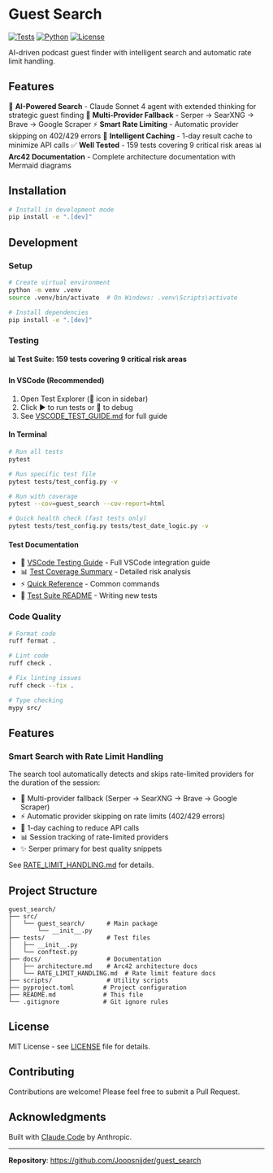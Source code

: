 # Guest Search

[![Tests](https://img.shields.io/badge/tests-159%20passing-brightgreen)](tests/)
[![Python](https://img.shields.io/badge/python-3.10%2B-blue)](pyproject.toml)
[![License](https://img.shields.io/badge/license-MIT-blue.svg)](LICENSE)

AI-driven podcast guest finder with intelligent search and automatic rate limit handling.

## Features

🤖 **AI-Powered Search** - Claude Sonnet 4 agent with extended thinking for strategic guest finding
🔄 **Multi-Provider Fallback** - Serper → SearXNG → Brave → Google Scraper
⚡ **Smart Rate Limiting** - Automatic provider skipping on 402/429 errors
💾 **Intelligent Caching** - 1-day result cache to minimize API calls
✅ **Well Tested** - 159 tests covering 9 critical risk areas
📊 **Arc42 Documentation** - Complete architecture documentation with Mermaid diagrams

## Installation

```bash
# Install in development mode
pip install -e ".[dev]"
```

## Development

### Setup

```bash
# Create virtual environment
python -m venv .venv
source .venv/bin/activate  # On Windows: .venv\Scripts\activate

# Install dependencies
pip install -e ".[dev]"
```

### Testing

**📊 Test Suite: 159 tests covering 9 critical risk areas**

#### In VSCode (Recommended)
1. Open Test Explorer (🧪 icon in sidebar)
2. Click ▶️ to run tests or 🐛 to debug
3. See [VSCODE_TEST_GUIDE.md](docs/VSCODE_TEST_GUIDE.md) for full guide

#### In Terminal
```bash
# Run all tests
pytest

# Run specific test file
pytest tests/test_config.py -v

# Run with coverage
pytest --cov=guest_search --cov-report=html

# Quick health check (fast tests only)
pytest tests/test_config.py tests/test_date_logic.py -v
```

#### Test Documentation
- 📖 [VSCode Testing Guide](docs/VSCODE_TEST_GUIDE.md) - Full VSCode integration guide
- 📊 [Test Coverage Summary](docs/TEST_COVERAGE_SUMMARY.md) - Detailed risk analysis
- ⚡ [Quick Reference](docs/QUICK_TEST_REFERENCE.md) - Common commands
- 📝 [Test Suite README](tests/README.md) - Writing new tests

### Code Quality

```bash
# Format code
ruff format .

# Lint code
ruff check .

# Fix linting issues
ruff check --fix .

# Type checking
mypy src/
```

## Features

### Smart Search with Rate Limit Handling
The search tool automatically detects and skips rate-limited providers for the duration of the session:
- 🔄 Multi-provider fallback (Serper → SearXNG → Brave → Google Scraper)
- ⚡ Automatic provider skipping on rate limits (402/429 errors)
- 💾 1-day caching to reduce API calls
- 📊 Session tracking of rate-limited providers
- ✨ Serper primary for best quality snippets

See [RATE_LIMIT_HANDLING.md](docs/RATE_LIMIT_HANDLING.md) for details.

## Project Structure

```
guest_search/
├── src/
│   └── guest_search/      # Main package
│       └── __init__.py
├── tests/                 # Test files
│   ├── __init__.py
│   └── conftest.py
├── docs/                  # Documentation
│   ├── architecture.md    # Arc42 architecture docs
│   └── RATE_LIMIT_HANDLING.md  # Rate limit feature docs
├── scripts/               # Utility scripts
├── pyproject.toml        # Project configuration
├── README.md             # This file
└── .gitignore            # Git ignore rules
```

## License

MIT License - see [LICENSE](LICENSE) file for details.

## Contributing

Contributions are welcome! Please feel free to submit a Pull Request.

## Acknowledgments

Built with [Claude Code](https://claude.com/claude-code) by Anthropic.

---

**Repository**: https://github.com/Joopsnijder/guest_search
